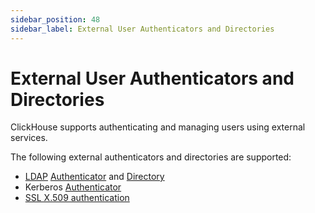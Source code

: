 ```yaml
---
sidebar_position: 48
sidebar_label: External User Authenticators and Directories
---
```


# External User Authenticators and Directories 

ClickHouse supports authenticating and managing users using external services.

The following external authenticators and directories are supported:

- [LDAP](./ldap.md#external-authenticators-ldap) [Authenticator](./ldap.md#ldap-external-authenticator) and [Directory](./ldap.md#ldap-external-user-directory)
- Kerberos [Authenticator](./kerberos.md#external-authenticators-kerberos)
- [SSL X.509 authentication](./ssl-x509.md#ssl-external-authentication)

